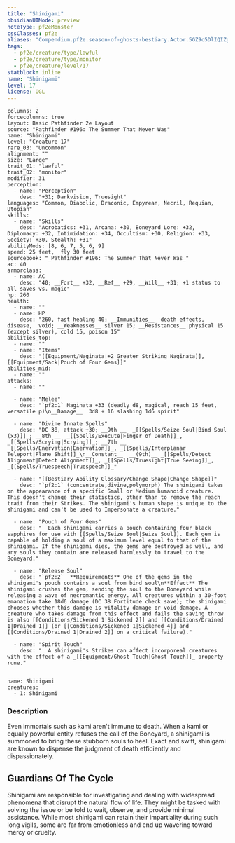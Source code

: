 ```yaml
---
title: "Shinigami"
obsidianUIMode: preview
noteType: pf2eMonster
cssClasses: pf2e
aliases: "Compendium.pf2e.season-of-ghosts-bestiary.Actor.5GZ9o5DlIQIZgLb8" 
tags:
  - pf2e/creature/type/lawful
  - pf2e/creature/type/monitor
  - pf2e/creature/level/17
statblock: inline
name: "Shinigami"
level: 17
license: OGL
---
```


```statblock
columns: 2
forcecolumns: true
layout: Basic Pathfinder 2e Layout
source: "Pathfinder #196: The Summer That Never Was"
name: "Shinigami"
level: "Creature 17"
rare_03: "Uncommon"
alignment: ""
size: "Large"
trait_01: "lawful"
trait_02: "monitor"
modifier: 31
perception:
  - name: "Perception"
    desc: "+31; Darkvision, Truesight"
languages: "Common, Diabolic, Draconic, Empyrean, Necril, Requian, Utopian"
skills:
  - name: "Skills"
    desc: "Acrobatics: +31, Arcana: +30, Boneyard Lore: +32, Diplomacy: +32, Intimidation: +34, Occultism: +30, Religion: +33, Society: +30, Stealth: +31"
abilityMods: [8, 6, 7, 5, 6, 9]
speed: 25 feet,  fly 30 feet
sourcebook: "_Pathfinder #196: The Summer That Never Was_"
ac: 40
armorclass:
  - name: AC
    desc: "40; __Fort__ +32, __Ref__ +29, __Will__ +31; +1 status to all saves vs. magic"
hp: 260
health:
  - name: ""
  - name: HP
    desc: "260, fast healing 40; __Immunities__  death effects,  disease,  void; __Weaknesses__ silver 15; __Resistances__ physical 15 (except silver), cold 15, poison 15"
abilities_top:
  - name: ""
  - name: "Items"
    desc: "[[Equipment/Naginata|+2 Greater Striking Naginata]], [[Equipment/Sack|Pouch of Four Gems]]"
abilities_mid:
  - name: ""
attacks:
  - name: ""

  - name: "Melee"
    desc: "`pf2:1` Naginata +33 (deadly d8, magical, reach 15 feet, versatile p)\n__Damage__  3d8 + 16 slashing 1d6 spirit"

  - name: "Divine Innate Spells"
    desc: "DC 38, attack +30; __9th __  _[[Spells/Seize Soul|Bind Soul (x3)]]_; __8th __  _[[Spells/Execute|Finger of Death]]_, _[[Spells/Scrying|Scrying]]_; __7th __  _[[Spells/Enervation|Enervation]]_, _[[Spells/Interplanar Teleport|Plane Shift]]_\n__Constant__  __(9th)__ _[[Spells/Detect Alignment|Detect Alignment]]_, _[[Spells/Truesight|True Seeing]]_, _[[Spells/Truespeech|Truespeech]]_"

  - name: "[[Bestiary Ability Glossary/Change Shape|Change Shape]]"
    desc: "`pf2:1` (concentrate,divine,polymorph) The shinigami takes on the appearance of a specific Small or Medium humanoid creature. This doesn't change their statistics, other than to remove the reach trait from their Strikes. The shinigami's human shape is unique to the shinigami and can't be used to Impersonate a creature."

  - name: "Pouch of Four Gems"
    desc: "  Each shinigami carries a pouch containing four black sapphires for use with [[Spells/Seize Soul|Seize Soul]]. Each gem is capable of holding a soul of a maximum level equal to that of the shinigami. If the shinigami dies, the gems are destroyed as well, and any souls they contain are released harmlessly to travel to the Boneyard."

  - name: "Release Soul"
    desc: "`pf2:2`  **Requirements** One of the gems in the shinigami's pouch contains a soul from bind soul\n**Effect** The shinigami crushes the gem, sending the soul to the Boneyard while releasing a wave of necromantic energy. All creatures within a 30-foot emanation take 18d6 damage (DC 38 Fortitude check save); the shinigami chooses whether this damage is vitality damage or void damage. A creature who takes damage from this effect and fails the saving throw is also [[Conditions/Sickened 1|Sickened 2]] and [[Conditions/Drained 1|Drained 1]] (or [[Conditions/Sickened 1|Sickened 4]] and [[Conditions/Drained 1|Drained 2]] on a critical failure)."

  - name: "Spirit Touch"
    desc: "  A shinigami's Strikes can affect incorporeal creatures with the effect of a _[[Equipment/Ghost Touch|Ghost Touch]]_ property rune."
 
```

```encounter-table
name: Shinigami
creatures:
  - 1: Shinigami
```


### Description
Even immortals such as kami aren't immune to death. When a kami or equally powerful entity refuses the call of the Boneyard, a shinigami is summoned to bring these stubborn souls to heel. Exact and swift, shinigami are known to dispense the judgment of death efficiently and dispassionately.

## Guardians Of The Cycle

Shinigami are responsible for investigating and dealing with widespread phenomena that disrupt the natural flow of life. They might be tasked with solving the issue or be told to wait, observe, and provide minimal assistance. While most shinigami can retain their impartiality during such long vigils, some are far from emotionless and end up wavering toward mercy or cruelty.
